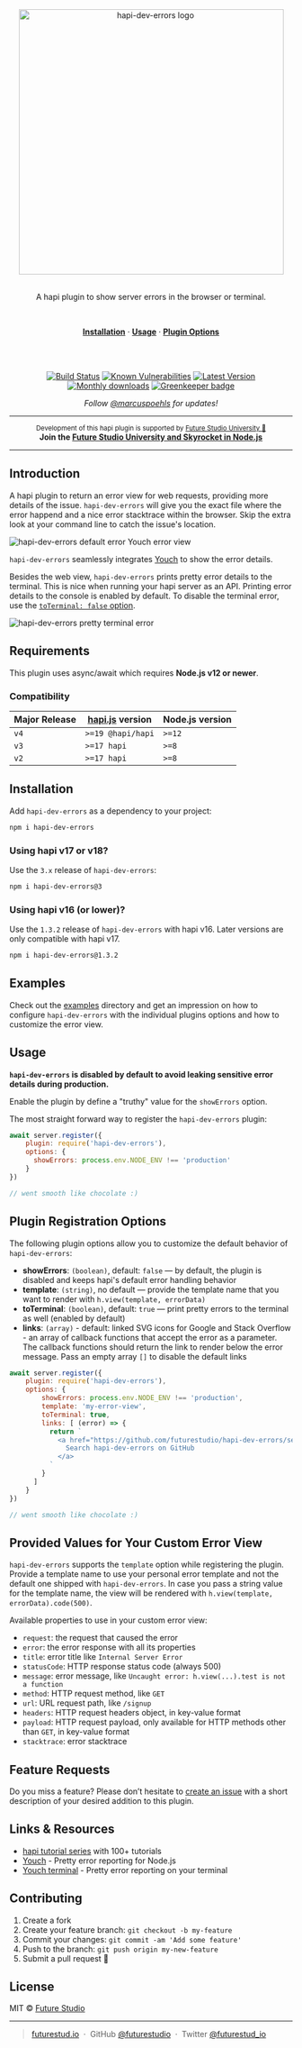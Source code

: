 <div align="center">
  <img width="471" style="max-width:100%;" src="https://github.com/futurestudio/hapi-dev-errors/blob/master/media/hapi-dev-errors.png?raw=true" alt="hapi-dev-errors logo">
  <br/>
  <br/>
  <p>
    A hapi plugin to show server errors in the browser or terminal.
  </p>
  <br/>
  <p>
    <a href="#installation"><strong>Installation</strong></a> ·
    <a href="#usage"><strong>Usage</strong></a> ·
    <a href="#plugin-registration-options"><strong>Plugin Options</strong></a>
  </p>
  <br/>
  <br/>
  <p>
    <a href="https://travis-ci.org/futurestudio/hapi-dev-errors"><img src="https://travis-ci.org/futurestudio/hapi-dev-errors.svg?branch=master" alt="Build Status" data-canonical-src="https://travis-ci.org/futurestudio/hapi-dev-errors.svg?branch=master" style="max-width:100%;"></a>
    <a href="https://snyk.io/test/github/futurestudio/hapi-dev-errors"><img src="https://snyk.io/test/github/futurestudio/hapi-dev-errors/badge.svg" alt="Known Vulnerabilities" data-canonical-src="https://snyk.io/test/github/futurestudio/hapi-dev-errors" style="max-width:100%;"></a>
    <a href="https://www.npmjs.com/package/hapi-dev-errors"><img src="https://img.shields.io/npm/v/hapi-dev-errors.svg" alt="Latest Version"></a>
    <a href="https://www.npmjs.com/package/hapi-dev-errors"><img src="https://img.shields.io/npm/dm/hapi-dev-errors.svg" alt="Monthly downloads"></a>
    <a href="https://greenkeeper.io/" rel="nofollow"><img src="https://badges.greenkeeper.io/futurestudio/hapi-dev-errors.svg" alt="Greenkeeper badge" data-canonical-src="https://badges.greenkeeper.io/futurestudio/hapi-dev-errors.svg" style="max-width:100%;"></a>
  </p>
  <p>
    <em>Follow <a href="http://twitter.com/marcuspoehls">@marcuspoehls</a> for updates!</em>
  </p>
</div>

------

<p align="center"><sup>Development of this hapi plugin is supported by <a href="https://futurestud.io">Future Studio University 🚀</a></sup>
<br><b>
Join the <a href="https://futurestud.io/university">Future Studio University and Skyrocket in Node.js</a></b>
</p>

------


## Introduction
A hapi plugin to return an error view for web requests, providing more details of the issue. `hapi-dev-errors` will give you the exact file where the error happend and a nice error stacktrace within the browser. Skip the extra look at your command line to catch the issue's location.

![hapi-dev-errors default error Youch error view](media/hapi-dev-errors-default-youch-view.png)

`hapi-dev-errors` seamlessly integrates [Youch](https://github.com/poppinss/youch) to show the error details.

Besides the web view, `hapi-dev-errors` prints pretty error details to the terminal. This is nice when running your hapi server as an API. Printing error details to the console is enabled by default. To disable the terminal error, use the [`toTerminal: false` option](https://github.com/futurestudio/hapi-dev-errors#plugin-registration-options).

![hapi-dev-errors pretty terminal error](media/hapi-dev-errors-on-terminal.png)


## Requirements
This plugin uses async/await which requires **Node.js v12 or newer**.


### Compatibility
| Major Release | [hapi.js](https://github.com/hapijs/hapi) version | Node.js version |
| --- | --- | --- |
| `v4` | `>=19 @hapi/hapi` | `>=12` |
| `v3` | `>=17 hapi` | `>=8` |
| `v2` | `>=17 hapi` | `>=8` |


## Installation
Add `hapi-dev-errors` as a dependency to your project:

```bash
npm i hapi-dev-errors
```


### Using hapi v17 or v18?
Use the `3.x` release of `hapi-dev-errors`:

```bash
npm i hapi-dev-errors@3
```

### Using hapi v16 (or lower)?
Use the `1.3.2` release of `hapi-dev-errors` with hapi v16. Later versions are only compatible with hapi v17.

```bash
npm i hapi-dev-errors@1.3.2
```


## Examples
Check out the [examples](https://github.com/futurestudio/hapi-dev-errors/tree/master/examples) directory and get
an impression on how to configure `hapi-dev-errors` with the individual plugins options and how to customize the
error view.

## Usage
**`hapi-dev-errors` is disabled by default to avoid leaking sensitive error details during production.**

Enable the plugin by define a "truthy" value for the `showErrors` option.

The most straight forward way to register the `hapi-dev-errors` plugin:

```js
await server.register({
    plugin: require('hapi-dev-errors'),
    options: {
      showErrors: process.env.NODE_ENV !== 'production'
    }
})

// went smooth like chocolate :)
```


## Plugin Registration Options
The following plugin options allow you to customize the default behavior of `hapi-dev-errors`:

- **showErrors**: `(boolean)`, default: `false` — by default, the plugin is disabled and keeps hapi's default error handling behavior
- **template**: `(string)`, no default — provide the template name that you want to render with `h.view(template, errorData)`
- **toTerminal**: `(boolean)`, default: `true` — print pretty errors to the terminal as well (enabled by default)
- **links**: `(array)` - default: linked SVG icons for Google and Stack Overflow - an array of callback functions that accept the error as a parameter. The callback functions should return the link to render below the error message. Pass an empty array `[]` to disable the default links

```js
await server.register({
    plugin: require('hapi-dev-errors'),
    options: {
        showErrors: process.env.NODE_ENV !== 'production',
        template: 'my-error-view',
        toTerminal: true,
        links: [ (error) => {
          return `
            <a href="https://github.com/futurestudio/hapi-dev-errors/search?q=${error.message}">
              Search hapi-dev-errors on GitHub
            </a>
          `
        }
      ]
    }
})

// went smooth like chocolate :)
```


## Provided Values for Your Custom Error View
`hapi-dev-errors` supports the `template` option while registering the plugin. Provide a template name to
use your personal error template and not the default one shipped with `hapi-dev-errors`. In case you pass a string
value for the template name, the view will be rendered with `h.view(template, errorData).code(500)`.

Available properties to use in your custom error view:

- `request`: the request that caused the error
- `error`: the error response with all its properties
- `title`: error title like `Internal Server Error`
- `statusCode`: HTTP response status code (always 500)
- `message`: error message, like `Uncaught error: h.view(...).test is not a function`
- `method`: HTTP request method, like `GET`
- `url`: URL request path, like `/signup`
- `headers`: HTTP request headers object, in key-value format
- `payload`: HTTP request payload, only available for HTTP methods other than `GET`, in key-value format
- `stacktrace`: error stacktrace


## Feature Requests
Do you miss a feature? Please don’t hesitate to
[create an issue](https://github.com/futurestudio/hapi-dev-errors/issues) with a short description of your
desired addition to this plugin.


## Links & Resources

- [hapi tutorial series](https://futurestud.io/tutorials/hapi-get-your-server-up-and-running) with 100+ tutorials
- [Youch](https://github.com/poppinss/youch) - Pretty error reporting for Node.js
- [Youch terminal](https://github.com/poppinss/youch-terminal) - Pretty error reporting on your terminal


## Contributing

1.  Create a fork
2.  Create your feature branch: `git checkout -b my-feature`
3.  Commit your changes: `git commit -am 'Add some feature'`
4.  Push to the branch: `git push origin my-new-feature`
5.  Submit a pull request 🚀


## License

MIT © [Future Studio](https://futurestud.io)

---

> [futurestud.io](https://futurestud.io) &nbsp;&middot;&nbsp;
> GitHub [@futurestudio](https://github.com/futurestudio/) &nbsp;&middot;&nbsp;
> Twitter [@futurestud_io](https://twitter.com/futurestud_io)
